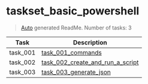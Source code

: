 # taskset_basic_powershell

> [Auto](https://github.com/codeaprendiz/learn_fullstack/blob/main/home/php/intermediate/taskset_intermediate_php/task_004_createGlobalMarkdownTable/generate-readme.php) generated ReadMe. Number of tasks: 3

| Task     | Description                                                                                   |
|----------|-----------------------------------------------------------------------------------------------|
| task_001 | [task_001_commands](taskset_basic_powershell/task_001_commands)                               |
| task_002 | [task_002_create_and_run_a_script](taskset_basic_powershell/task_002_create_and_run_a_script) |
| task_003 | [task_003_generate_json](taskset_basic_powershell/task_003_generate_json)                     |
